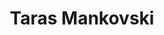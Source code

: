 ---
title: Taras Mankovski
description: Creator of Ember Sherpa & Embersmith
twitter: tarasm
github: taras
email: tarasm@gmail.com
---